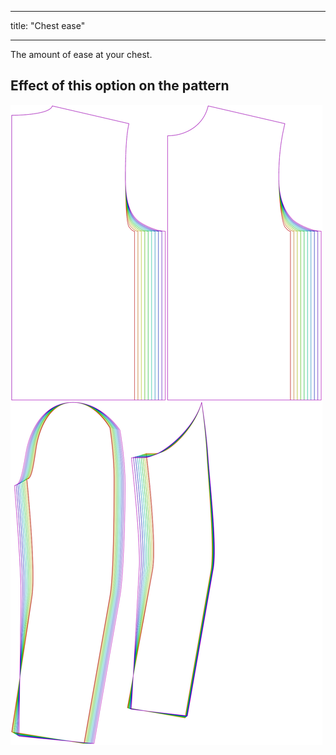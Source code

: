 ***

title: "Chest ease"

***

The amount of ease at your chest.

## Effect of this option on the pattern

![This image shows the effect of this option by superimposing several variants that have a different value for this option](bent_chestease_sample.svg "Effect of this option on the pattern")
